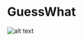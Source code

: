 # GuessWhat

![alt text](https://github.com/[SamNahutdo]/[GuessWhat]/blob/[branch]/image.jpg?raw=true)
